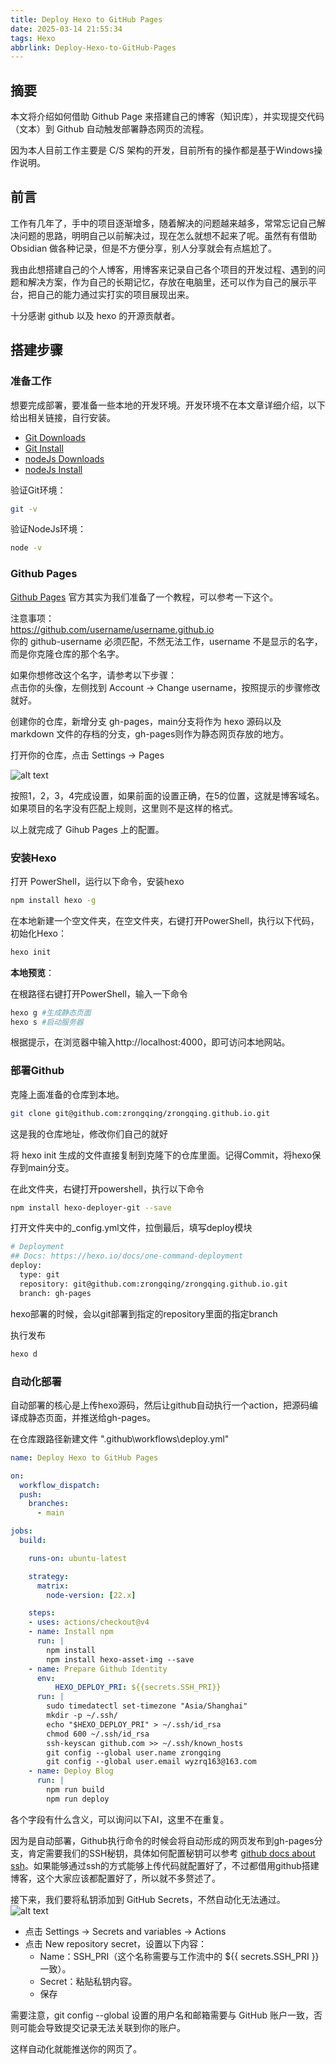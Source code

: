 ```yaml
---
title: Deploy Hexo to GitHub Pages
date: 2025-03-14 21:55:34
tags: Hexo
abbrlink: Deploy-Hexo-to-GitHub-Pages
---
```


## 摘要

本文将介绍如何借助 Github Page 来搭建自己的博客（知识库），并实现提交代码（文本）到 Github 自动触发部署静态网页的流程。


因为本人目前工作主要是 C/S 架构的开发，目前所有的操作都是基于Windows操作说明。

## 前言

工作有几年了，手中的项目逐渐增多，随着解决的问题越来越多，常常忘记自己解决问题的思路，明明自己以前解决过，现在怎么就想不起来了呢。虽然有有借助 Obsidian 做各种记录，但是不方便分享，别人分享就会有点尴尬了。  

我由此想搭建自己的个人博客，用博客来记录自己各个项目的开发过程、遇到的问题和解决方案，作为自己的长期记忆，存放在电脑里，还可以作为自己的展示平台，把自己的能力通过实打实的项目展现出来。  

十分感谢 github 以及 hexo 的开源贡献者。

## 搭建步骤

### 准备工作

想要完成部署，要准备一些本地的开发环境。开发环境不在本文章详细介绍，以下给出相关链接，自行安装。

- [Git Downloads](https://git-scm.com/downloads)  
- [Git Install](https://git-scm.com/book/zh/v2/%e8%b5%b7%e6%ad%a5-%e5%ae%89%e8%a3%85-Git)
- [nodeJs Downloads](https://nodejs.cn/download/)
- [nodeJs Install](https://www.cnblogs.com/48xz/p/16146141.html)

验证Git环境：  
``` bash
git -v
```

验证NodeJs环境：  
``` bash
node -v
```

### Github Pages

[Github Pages](https://pages.github.com/) 官方其实为我们准备了一个教程，可以参考一下这个。

注意事项：  
https://github.com/username/username.github.io  
你的 github-username 必须匹配，不然无法工作，username 不是显示的名字，而是你克隆仓库的那个名字。  

如果你想修改这个名字，请参考以下步骤：  
点击你的头像，左侧找到 Account -> Change username，按照提示的步骤修改就好。

创建你的仓库，新增分支 gh-pages，main分支将作为 hexo 源码以及 markdown 文件的存档的分支，gh-pages则作为静态网页存放的地方。

打开你的仓库，点击 Settings -> Pages 

![alt text](Deploy-Hexo-to-GitHub-Pages/github_page.png)

按照1，2，3，4完成设置，如果前面的设置正确，在5的位置，这就是博客域名。如果项目的名字没有匹配上规则，这里则不是这样的格式。

以上就完成了 Gihub Pages 上的配置。

### 安装Hexo

打开 PowerShell，运行以下命令，安装hexo

``` bash
npm install hexo -g
```

在本地新建一个空文件夹，在空文件夹，右键打开PowerShell，执行以下代码，初始化Hexo： 

``` bash
hexo init
```

**本地预览**：

在根路径右键打开PowerShell，输入一下命令

``` bash
hexo g #生成静态页面
hexo s #启动服务器
```

根据提示，在浏览器中输入http://localhost:4000，即可访问本地网站。

### 部署Github

克隆上面准备的仓库到本地。  
``` bash
git clone git@github.com:zrongqing/zrongqing.github.io.git
```
这是我的仓库地址，修改你们自己的就好

将 hexo init 生成的文件直接复制到克隆下的仓库里面。记得Commit，将hexo保存到main分支。

在此文件夹，右键打开powershell，执行以下命令
``` bash
npm install hexo-deployer-git --save
```

打开文件夹中的_config.yml文件，拉倒最后，填写deploy模块
``` bash
# Deployment
## Docs: https://hexo.io/docs/one-command-deployment
deploy:
  type: git
  repository: git@github.com:zrongqing/zrongqing.github.io.git
  branch: gh-pages
```

hexo部署的时候，会以git部署到指定的repository里面的指定branch

执行发布

``` bash
hexo d
```

### 自动化部署

自动部署的核心是上传hexo源码，然后让github自动执行一个action，把源码编译成静态页面，并推送给gh-pages。

在仓库跟路径新建文件 ".github\workflows\deploy.yml"

```yml
name: Deploy Hexo to GitHub Pages

on:
  workflow_dispatch:
  push:
    branches:
      - main

jobs:
  build:

    runs-on: ubuntu-latest

    strategy:
      matrix:
        node-version: [22.x]

    steps:
    - uses: actions/checkout@v4
    - name: Install npm
      run: |
        npm install
        npm install hexo-asset-img --save
    - name: Prepare Github Identity
      env:
          HEXO_DEPLOY_PRI: ${{secrets.SSH_PRI}}
      run: |
        sudo timedatectl set-timezone "Asia/Shanghai"
        mkdir -p ~/.ssh/
        echo "$HEXO_DEPLOY_PRI" > ~/.ssh/id_rsa
        chmod 600 ~/.ssh/id_rsa
        ssh-keyscan github.com >> ~/.ssh/known_hosts
        git config --global user.name zrongqing
        git config --global user.email wyzrq163@163.com
    - name: Deploy Blog
      run: |
        npm run build
        npm run deploy
```

各个字段有什么含义，可以询问以下AI，这里不在重复。  

因为是自动部署，Github执行命令的时候会将自动形成的网页发布到gh-pages分支，肯定需要我们的SSH秘钥，具体如何配置秘钥可以参考 [github docs about ssh](https://docs.github.com/en/authentication/connecting-to-github-with-ssh/about-ssh)。如果能够通过ssh的方式能够上传代码就配置好了，不过都借用github搭建博客，这个大家应该都配置好了，所以就不多赘述了。


接下来，我们要将私钥添加到 GitHub Secrets，不然自动化无法通过。  
![alt text](Deploy-Hexo-to-GitHub-Pages/secrets-ssh.png)
- 点击 Settings -> Secrets and variables -> Actions
- 点击 New repository secret，设置以下内容：
  - Name：SSH_PRI（这个名称需要与工作流中的 ${{ secrets.SSH_PRI }} 一致）。
  - Secret：粘贴私钥内容。
  - 保存

需要注意，git config --global 设置的用户名和邮箱需要与 GitHub 账户一致，否则可能会导致提交记录无法关联到你的账户。

这样自动化就能推送你的网页了。
